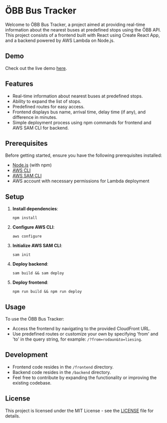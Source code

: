 # ÖBB Bus Tracker

Welcome to ÖBB Bus Tracker, a project aimed at providing real-time information about the nearest buses at predefined stops using the ÖBB API. This project consists of a frontend built with React using Create React App, and a backend powered by AWS Lambda on Node.js.

## Demo

Check out the live demo [here](https://d1vlvmzdvhw8b.cloudfront.net).

## Features

- Real-time information about nearest buses at predefined stops.
- Ability to expand the list of stops.
- Predefined routes for easy access.
- Frontend displays bus name, arrival time, delay time (if any), and difference in minutes.
- Simple deployment process using npm commands for frontend and AWS SAM CLI for backend.

## Prerequisites

Before getting started, ensure you have the following prerequisites installed:

- [Node.js](https://nodejs.org/) (with npm)
- [AWS CLI](https://aws.amazon.com/cli/)
- [AWS SAM CLI](https://aws.amazon.com/serverless/sam/)
- AWS account with necessary permissions for Lambda deployment

## Setup

1. **Install dependencies**: 
   ```
   npm install
   ```

2. **Configure AWS CLI**: 
   ```
   aws configure
   ```

3. **Initialize AWS SAM CLI**: 
   ```
   sam init
   ```

4. **Deploy backend**:
   ```
   sam build && sam deploy
   ```

5. **Deploy frontend**:
   ```
   npm run build && npm run deploy
   ```

## Usage

To use the ÖBB Bus Tracker:

- Access the frontend by navigating to the provided CloudFront URL.
- Use predefined routes or customize your own by specifying 'from' and 'to' in the query string, for example: `/?from=rodaun&to=liesing`.

## Development

- Frontend code resides in the `/frontend` directory.
- Backend code resides in the `/backend` directory.
- Feel free to contribute by expanding the functionality or improving the existing codebase.

## License

This project is licensed under the MIT License - see the [LICENSE](LICENSE) file for details.


